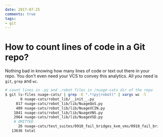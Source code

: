 ```yaml
---
date: 2017-07-25
comments: true
tags:
- git
---
```


# How to count lines of code in a Git repo?

Nothing bad in knowing how many lines of code or text out there in your repo. You don't even need your VCS to convey this analytics. All you need is `git`, `grep` and `wc`.

```bash
# count lines in .py and .robot files in /nuage-cats dir of the repo
$ git ls-files nuage-cats/ | grep -E ".*(py|robot)" | xargs wc -l
       0 nuage-cats/robot_lib/__init__.py
     817 nuage-cats/robot_lib/lib/NuageQoS.py
     409 nuage-cats/robot_lib/lib/NuageVCIN.py
    1841 nuage-cats/robot_lib/lib/NuageVNS.py
    2964 nuage-cats/robot_lib/lib/NuageVSD.py
    # OMITTED
      26 nuage-cats/test_suites/0910_fail_bridges_kvm_vms/0910_fail_bridges_kvm_vms.robot
   13636 total
```
